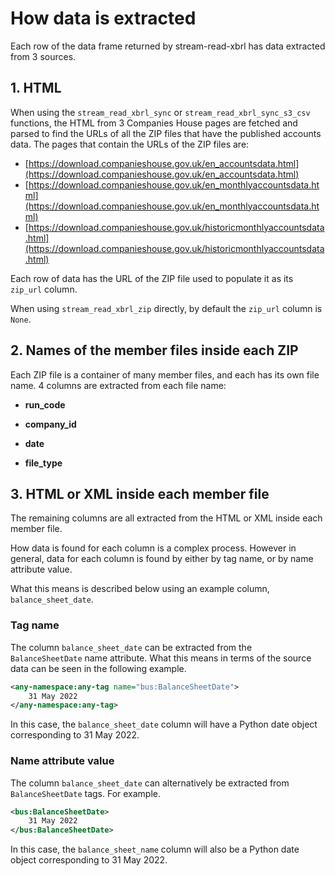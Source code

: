 # How data is extracted

Each row of the data frame returned by stream-read-xbrl has data extracted from 3 sources.


## 1. HTML

When using the `stream_read_xbrl_sync` or `stream_read_xbrl_sync_s3_csv` functions, the HTML from 3 Companies House pages are fetched and parsed to find the URLs of all the ZIP files that have the published accounts data. The pages that contain the URLs of the ZIP files are:

- [https://download.companieshouse.gov.uk/en_accountsdata.html](https://download.companieshouse.gov.uk/en_accountsdata.html)
- [https://download.companieshouse.gov.uk/en_monthlyaccountsdata.html](https://download.companieshouse.gov.uk/en_monthlyaccountsdata.html)
- [https://download.companieshouse.gov.uk/historicmonthlyaccountsdata.html](https://download.companieshouse.gov.uk/historicmonthlyaccountsdata.html)

Each row of data has the URL of the ZIP file used to populate it as its `zip_url` column.

When using `stream_read_xbrl_zip` directly, by default the `zip_url` column is `None`.


## 2. Names of the member files inside each ZIP

Each ZIP file is a container of many member files, and each has its own file name. 4 columns are extracted from each file name:

- **run_code**

- **company_id**

- **date**

- **file_type**


## 3. HTML or XML inside each member file

The remaining columns are all extracted from the HTML or XML inside each member file.

How data is found for each column is a complex process. However in general, data for each column is found by either by tag name, or by name attribute value.

What this means is described below using an example column, `balance_sheet_date`.

### Tag name

The column `balance_sheet_date` can be extracted from the `BalanceSheetDate` name attribute. What this means in terms of the source data can be seen in the following example.

```xml
<any-namespace:any-tag name="bus:BalanceSheetDate">
	31 May 2022
</any-namespace:any-tag>
```

In this case, the `balance_sheet_date` column will have a Python date object corresponding to 31 May 2022.

### Name attribute value

The column `balance_sheet_date` can alternatively be extracted from `BalanceSheetDate` tags. For example.

```xml
<bus:BalanceSheetDate>
	31 May 2022
</bus:BalanceSheetDate>
```

In this case, the `balance_sheet_name` column will also be a Python date object corresponding to 31 May 2022.
